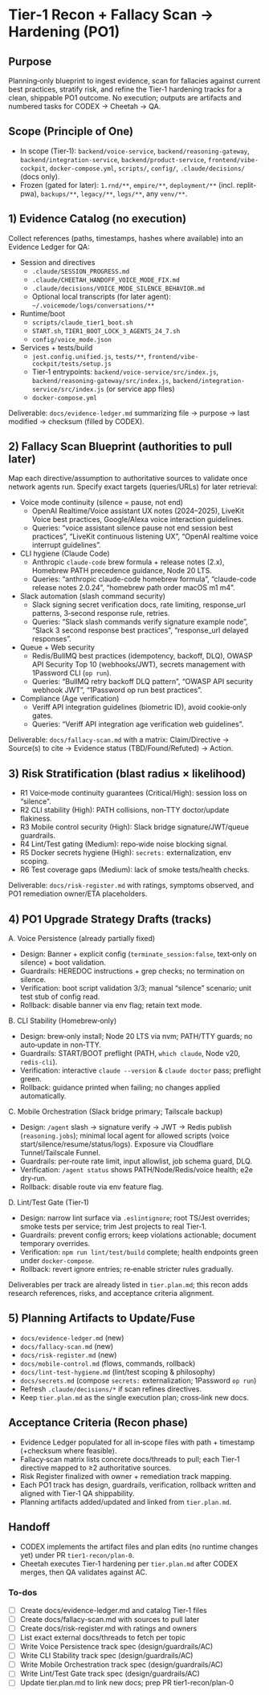 <!-- dd6315fd-e9db-4281-bc27-6509e33c3a8d 476bb331-3fc9-4a86-8372-ebff317ec0c5 -->
# Tier‑1 Recon + Fallacy Scan → Hardening (PO1)

## Purpose
Planning‑only blueprint to ingest evidence, scan for fallacies against current best practices, stratify risk, and refine the Tier‑1 hardening tracks for a clean, shippable PO1 outcome. No execution; outputs are artifacts and numbered tasks for CODEX → Cheetah → QA.

## Scope (Principle of One)
- In scope (Tier‑1): `backend/voice-service`, `backend/reasoning-gateway`, `backend/integration-service`, `backend/product-service`, `frontend/vibe-cockpit`, `docker-compose.yml`, `scripts/`, `config/`, `.claude/decisions/` (docs only).
- Frozen (gated for later): `1.rnd/**`, `empire/**`, `deployment/**` (incl. replit-pwa), `backups/**`, `legacy/**`, `logs/**`, any `venv/**`.

## 1) Evidence Catalog (no execution)
Collect references (paths, timestamps, hashes where available) into an Evidence Ledger for QA:
- Session and directives
  - `.claude/SESSION_PROGRESS.md`
  - `.claude/CHEETAH_HANDOFF_VOICE_MODE_FIX.md`
  - `.claude/decisions/VOICE_MODE_SILENCE_BEHAVIOR.md`
  - Optional local transcripts (for later agent): `~/.voicemode/logs/conversations/**`
- Runtime/boot
  - `scripts/claude_tier1_boot.sh`
  - `START.sh`, `TIER1_BOOT_LOCK_3_AGENTS_24_7.sh`
  - `config/voice_mode.json`
- Services + tests/build
  - `jest.config.unified.js`, `tests/**`, `frontend/vibe-cockpit/tests/setup.js`
  - Tier‑1 entrypoints: `backend/voice-service/src/index.js`, `backend/reasoning-gateway/src/index.js`, `backend/integration-service/src/index.js` (or service app files)
  - `docker-compose.yml`

Deliverable: `docs/evidence-ledger.md` summarizing file → purpose → last modified → checksum (filled by CODEX).

## 2) Fallacy Scan Blueprint (authorities to pull later)
Map each directive/assumption to authoritative sources to validate once network agents run. Specify exact targets (queries/URLs) for later retrieval:
- Voice mode continuity (silence = pause, not end)
  - OpenAI Realtime/Voice assistant UX notes (2024–2025), LiveKit Voice best practices, Google/Alexa voice interaction guidelines.
  - Queries: “voice assistant silence pause not end session best practices”, “LiveKit continuous listening UX”, “OpenAI realtime voice interrupt guidelines”.
- CLI hygiene (Claude Code)
  - Anthropic `claude-code` brew formula + release notes (2.x), Homebrew PATH precedence guidance, Node 20 LTS.
  - Queries: “anthropic claude-code homebrew formula”, “claude-code release notes 2.0.24”, “homebrew path order macOS m1 m4”.
- Slack automation (slash command security)
  - Slack signing secret verification docs, rate limiting, response_url patterns, 3‑second response rule, retries.
  - Queries: “Slack slash commands verify signature example node”, “Slack 3 second response best practices”, “response_url delayed responses”.
- Queue + Web security
  - Redis/BullMQ best practices (idempotency, backoff, DLQ), OWASP API Security Top 10 (webhooks/JWT), secrets management with 1Password CLI (`op run`).
  - Queries: “BullMQ retry backoff DLQ pattern”, “OWASP API security webhook JWT”, “1Password op run best practices”.
- Compliance (Age verification)
  - Veriff API integration guidelines (biometric ID), avoid cookie‑only gates.
  - Queries: “Veriff API integration age verification web guidelines”.

Deliverable: `docs/fallacy-scan.md` with a matrix: Claim/Directive → Source(s) to cite → Evidence status (TBD/Found/Refuted) → Action.

## 3) Risk Stratification (blast radius × likelihood)
- R1 Voice‑mode continuity guarantees (Critical/High): session loss on “silence”.
- R2 CLI stability (High): PATH collisions, non‑TTY doctor/update flakiness.
- R3 Mobile control security (High): Slack bridge signature/JWT/queue guardrails.
- R4 Lint/Test gating (Medium): repo‑wide noise blocking signal.
- R5 Docker secrets hygiene (High): `secrets:` externalization, env scoping.
- R6 Test coverage gaps (Medium): lack of smoke tests/health checks.

Deliverable: `docs/risk-register.md` with ratings, symptoms observed, and PO1 remediation owner/ETA placeholders.

## 4) PO1 Upgrade Strategy Drafts (tracks)
A. Voice Persistence (already partially fixed)
- Design: Banner + explicit config (`terminate_session:false`, text‑only on silence) + boot validation.
- Guardrails: HEREDOC instructions + grep checks; no termination on silence.
- Verification: boot script validation 3/3; manual “silence” scenario; unit test stub of config read.
- Rollback: disable banner via env flag; retain text mode.

B. CLI Stability (Homebrew‑only)
- Design: brew‑only install; Node 20 LTS via nvm; PATH/TTY guards; no auto‑update in non‑TTY.
- Guardrails: START/BOOT preflight (PATH, `which claude`, Node v20, `redis-cli`).
- Verification: interactive `claude --version` & `claude doctor` pass; preflight green.
- Rollback: guidance printed when failing; no changes applied automatically.

C. Mobile Orchestration (Slack bridge primary; Tailscale backup)
- Design: `/agent` slash → signature verify → JWT → Redis publish (`reasoning.jobs`); minimal local agent for allowed scripts (voice start/silence/resume/status/logs). Exposure via Cloudflare Tunnel/Tailscale Funnel.
- Guardrails: per‑route rate limit, input allowlist, job schema guard, DLQ.
- Verification: `/agent status` shows PATH/Node/Redis/voice health; e2e dry‑run.
- Rollback: disable route via env feature flag.

D. Lint/Test Gate (Tier‑1)
- Design: narrow lint surface via `.eslintignore`; root TS/Jest overrides; smoke tests per service; trim Jest projects to real Tier‑1.
- Guardrails: prevent config errors; keep violations actionable; document temporary overrides.
- Verification: `npm run lint/test/build` complete; health endpoints green under `docker-compose`.
- Rollback: revert ignore entries; re‑enable stricter rules gradually.

Deliverables per track are already listed in `tier.plan.md`; this recon adds research references, risks, and acceptance criteria alignment.

## 5) Planning Artifacts to Update/Fuse
- `docs/evidence-ledger.md` (new)
- `docs/fallacy-scan.md` (new)
- `docs/risk-register.md` (new)
- `docs/mobile-control.md` (flows, commands, rollback)
- `docs/lint-test-hygiene.md` (lint/test scoping & philosophy)
- `docs/secrets.md` (compose `secrets:` externalization; 1Password `op run`)
- Refresh `.claude/decisions/*` if scan refines directives.
- Keep `tier.plan.md` as the single execution plan; cross‑link new docs.

## Acceptance Criteria (Recon phase)
- Evidence Ledger populated for all in‑scope files with path + timestamp (+checksum where feasible).
- Fallacy‑scan matrix lists concrete docs/threads to pull; each Tier‑1 directive mapped to ≥2 authoritative sources.
- Risk Register finalized with owner + remediation track mapping.
- Each PO1 track has design, guardrails, verification, rollback written and aligned with Tier‑1 QA shippability.
- Planning artifacts added/updated and linked from `tier.plan.md`.

## Handoff
- CODEX implements the artifact files and plan edits (no runtime changes yet) under PR `tier1-recon/plan-0`.
- Cheetah executes Tier‑1 hardening per `tier.plan.md` after CODEX merges, then QA validates against AC.


### To-dos

- [ ] Create docs/evidence-ledger.md and catalog Tier‑1 files
- [ ] Create docs/fallacy-scan.md with sources to pull later
- [ ] Create docs/risk-register.md with ratings and owners
- [ ] List exact external docs/threads to fetch per topic
- [ ] Write Voice Persistence track spec (design/guardrails/AC)
- [ ] Write CLI Stability track spec (design/guardrails/AC)
- [ ] Write Mobile Orchestration track spec (design/guardrails/AC)
- [ ] Write Lint/Test Gate track spec (design/guardrails/AC)
- [ ] Update tier.plan.md to link new docs; prep PR tier1-recon/plan-0